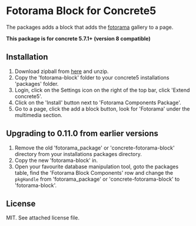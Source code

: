 # Fotorama Block for Concrete5 #
The packages adds a block that adds the [fotorama](http://fotorama.io) gallery to a page.

**This package is for concrete 5.7.1+ (version 8 compatible)**

## Installation ##

1. Download zipball from [here](https://github.com/c5labs/fotorama-block/releases) and unzip.
1. Copy the 'fotorama-block' folder to your concrete5 installations 'packages' folder.
4. Login, click on the Settings icon on the right of the top bar, click 'Extend concrete5'.
5. Click on the 'Install' button next to 'Fotorama Components Package'.
6. Go to a page, click the add a block button, look for 'Fotorama' under the multimedia section.

## Upgrading to 0.11.0 from earlier versions ##
1. Remove the old 'fotorama_package' or 'concrete-fotorama-block' directory from your installations packages directory.
2. Copy the new 'fotorama-block' in.
3. Open your favourite database manipulation tool, goto the packages table, find the 'Fotorama Block Components' row and change the `pkgHandle` from 'fotorama_package' or 'concrete-fotorama-block' to 'fotorama-block'.

## License ##
MIT. See attached license file.
